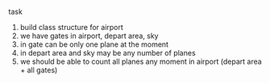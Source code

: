task 
1. build class structure for airport  
2. we have gates in airport, depart area, sky 
3. in gate can be only one plane at the moment 
4. in depart area and sky may be any number of planes 
5. we should be able to count all planes any moment in airport (depart area + all gates)